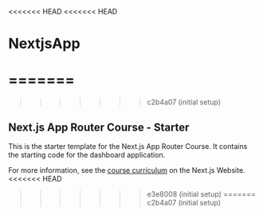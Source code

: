 <<<<<<< HEAD
<<<<<<< HEAD
# NextjsApp
=======
=======
>>>>>>> c2b4a07 (initial setup)
## Next.js App Router Course - Starter

This is the starter template for the Next.js App Router Course. It contains the starting code for the dashboard application.

For more information, see the [course curriculum](https://nextjs.org/learn) on the Next.js Website.
<<<<<<< HEAD
>>>>>>> e3e8008 (initial setup)
=======
>>>>>>> c2b4a07 (initial setup)
